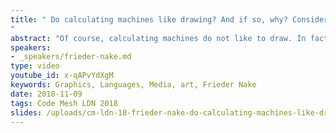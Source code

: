 ```yaml
---
title: " Do calculating machines like drawing? And if so, why? Considerations from media archaeology
"
abstract: "Of course, calculating machines do not like to draw. In fact, they will just not do it. I am a machine, they will say, a machine for calculations. That's exactly what I am supposed to do and that, therefore, I will do with utmost precision, reliable and correct. But there was a time when the calculating machine still had to be told what to do when its human master requested that a line was to be drawn, straight or circular. And many lines in many styles, and areas in brilliant colors. In such a way these visual object were supposed to appear an paper that galleries and museums, through their directors, would say, that's marvellous and rather surprising, and causing a lot of new thinking, but we exhibit that stuff anyway. And we don't hesitate too much and even call it art if it is nice enough."
speakers:
- _speakers/frieder-nake.md
type: video
youtube_id: x-qAPvYdXgM
keywords: Graphics, Languages, Media, art, Frieder Nake
date: 2018-11-09
tags: Code Mesh LDN 2018
slides: /uploads/cm-ldn-18-frieder-nake-do-calculating-machines-like-drawing-compressed.pdf
---
```

